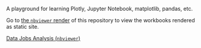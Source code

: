 A playground for learning Plotly, Jupyter Notebook, matplotlib, pandas, etc.


Go to [the `nbviewer` render](https://nbviewer.jupyter.org/github/nikolovdeyan/Job_Market_Trends_Bulgaria/blob/master/Bulgaria_Employment_Trends.ipynb) of this repository to view the workbooks rendered as static site.


[Data Jobs Analysis  (`nbviewer`)](https://nbviewer.jupyter.org/github/nikolovdeyan/Job_Market_Trends_Bulgaria/blob/master/workbooks/Data_Jobs_Analysis.ipynb)
